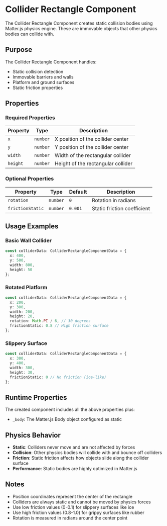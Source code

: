 # Collider Rectangle Component

The Collider Rectangle Component creates static collision bodies using Matter.js physics engine. These are immovable objects that other physics bodies can collide with.

## Purpose

The Collider Rectangle Component handles:
- Static collision detection
- Immovable barriers and walls
- Platform and ground surfaces
- Static friction properties

## Properties

### Required Properties

| Property | Type | Description |
|----------|------|-------------|
| `x` | `number` | X position of the collider center |
| `y` | `number` | Y position of the collider center |
| `width` | `number` | Width of the rectangular collider |
| `height` | `number` | Height of the rectangular collider |

### Optional Properties

| Property | Type | Default | Description |
|----------|------|---------|-------------|
| `rotation` | `number` | `0` | Rotation in radians |
| `frictionStatic` | `number` | `0.001` | Static friction coefficient |

## Usage Examples

### Basic Wall Collider
```typescript
const colliderData: ColliderRectangleComponentData = {
  x: 400,
  y: 500,
  width: 800,
  height: 50
};
```

### Rotated Platform
```typescript
const colliderData: ColliderRectangleComponentData = {
  x: 200,
  y: 300,
  width: 200,
  height: 20,
  rotation: Math.PI / 6, // 30 degrees
  frictionStatic: 0.8 // High friction surface
};
```

### Slippery Surface
```typescript
const colliderData: ColliderRectangleComponentData = {
  x: 300,
  y: 400,
  width: 300,
  height: 30,
  frictionStatic: 0 // No friction (ice-like)
};
```

## Runtime Properties

The created component includes all the above properties plus:
- `_body`: The Matter.js Body object configured as static

## Physics Behavior

- **Static**: Colliders never move and are not affected by forces
- **Collision**: Other physics bodies will collide with and bounce off colliders
- **Friction**: Static friction affects how objects slide along the collider surface
- **Performance**: Static bodies are highly optimized in Matter.js

## Notes

- Position coordinates represent the center of the rectangle
- Colliders are always static and cannot be moved by physics forces
- Use low friction values (0-0.1) for slippery surfaces like ice
- Use high friction values (0.8-1.0) for grippy surfaces like rubber
- Rotation is measured in radians around the center point